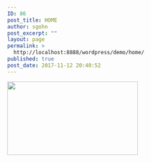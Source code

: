 ```yaml
---
ID: 86
post_title: HOME
author: sgohn
post_excerpt: ""
layout: page
permalink: >
  http://localhost:8888/wordpress/demo/home/
published: true
post_date: 2017-11-12 20:40:52
---
```

<img class="alignnone size-medium wp-image-145" src="http://localhost:8888/wordpress/demo/wp-content/uploads/2017/12/SARDINAS-300x169.jpg" alt="" width="300" height="169" />